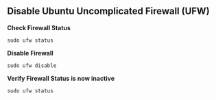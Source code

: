 ## Disable Ubuntu Uncomplicated Firewall (UFW)

**Check Firewall Status**

`sudo ufw status`

**Disable Firewall**

`sudo ufw disable`

**Verify Firewall Status is now inactive**

`sudo ufw status`
